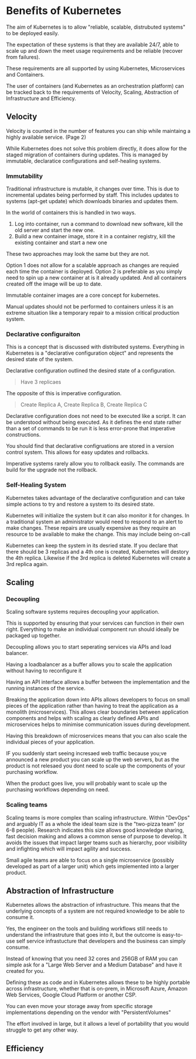 # Benefits of Kubernetes

The aim of Kubernetes is to allow "reliable, scalable, distrubuted systems" to be deployed easily.

The expectation of these systems is that they are available 24/7, able to scale up and down the meet usage requirements and be reliable (recover from failures).

These requirements are all supported by using Kubernetes, Microservices and Containers.

The user of containers (and Kubernetes as an orchestration platform) can be tracked back to the requirements of Velocity, Scaling, Abstraction of Infrastructure and Efficiency.

## **Velocity**

Velocity is counted in the number of features you can ship while maintaing a highly available service. (Page 2)

While Kubernetes does not solve this problem directly, it does allow for the staged migration of containers during updates. This is managed by immutable, declaratice configurations and self-healing systems.

### **Immutability**

Traditional infrastructure is mutable, it changes over time. This is due to incremental updates being performed by staff. This includes updates to systems (apt-get update) which downloads binaries and updates them.

In the world of containers this is handled in two ways.

1. Log into container, run a command to download new software, kill the old server and start the new one.
2. Build a new container image, store it in a container registry, kill the existing container and start a new one

These two approaches may look the same but they are not.

Option 1 does not allow for a scalable approach as changes are requied each time the container is deployed.
Option 2 is preferable as you simply need to spin up a new container at is it already updated. And all containers created off the image will be up to date.

Immutable container images are a core concept for kubernetes.

Manual updates should not be performed to containers unless it is an extreme situation like a temporary repair to a mission critical production system.


### **Declarative configuraiton**


This is a concept that is discussed with distributed systems. Everything in Kubernetes is a "declarative configuration object" and represents the desired state of the system.

Declarative configuration outlined the desired state of a configuration.

> Have 3 replicaes

The opposite of this is imperative configuration.

> Create Replica A, Create Replica B, Create Replica C

Declarative configuration does not need to be executed like a script. It can be understood without being executed. As it defines the end state rather than a set of commands to be run it is less error-prone that imperative constructions.

You should find that declarative configruations are stored in a version control system. This allows for easy updates and rollbacks.

Imperative systems rarely allow you to rollback easily. The commands are build for the upgrade not the rollback.


### **Self-Healing System**

Kubernetes takes advantage of the declarative configuration and can take simple actions to try and restore a system to its desired state.

Kubernetes will initialize the system but it can also monitor it for changes. In a traditional system an administrator would need to respond to an alert to make changes. These repairs are usually expensive as they require an resource to be available to make the change. This may include being on-call

Kubernetes can keep the system in its desried state. If you declare that there should be 3 replicas and a 4th one is created, Kubernetes will destory the 4th replica. Likewise if the 3rd replica is deleted Kubernetes will create a 3rd replica again.

## **Scaling**

### **Decoupling**
Scaling software systems requires decoupling your application.

This is supported by ensuring that your services can function in their own right. Everything to make an individual component run should ideally be packaged up together.


Decoupling allows you to start seperating services via APIs and load balancer.

Having a loadbalancer as a buffer allows you to scale the application without having to reconfigure it

Having an API interface allows a buffer between the implementation and the running instances of the service.

Breaking the application down into APIs allows developers to focus on small pieces of the application rather than having to treat the application as a monolith (microservices). This allows clear boundaries between application components and helps with scaling as clearly defined APIs and microservices helps to minimise communication issues during development.

Having this breakdown of microservices means that you can also scale the individual pieces of your application.

IF you suddenly start seeing incresaed web traffic because you;ve announced a new product you can scale up the web servers, but as the product is not relesaed you dont need to scale up the components of your purchasing workflow.

When the product goes live, you will probably want to scale up the purchasing workflows depending on need.

### **Scaling teams**

Scaling teams is more complex than scaling infrastructure. Within "DevOps" and arguably IT as a whole the ideal team size is the "two-pizza team" (or 6-8 people). Research indicates this size allows good knowledge sharing, fast decision making and allows a common sense of purpose to develop. It avoids the issues that impact larger teams such as hierarchy, poor visibility and infighting which will impact agility and success.

Small agile teams are able to focus on a single microservice (possibly developed as part of a larger unit) which gets implemented into a larger product.

## Abstraction of Infrastructure

Kubernetes allows the abstraction of infrastructure. This means that the underlying concepts of a system are not required knowledge to be able to consume it.

Yes, the engineer on the tools and building workflows still needs to understand the infrastruture that goes into it, but the outcome is easy-to-use self service infrastucture that developers and the business can simply consume.

Instead of knowing that you need 32 cores and 256GB of RAM you can simple ask for a "Large Web Server and a Medium Database" and have it created for you.

Defining these as code and in Kubernetes allows these to be highly portable across infrastructure, whether that is on-prem, in Microsoft Azure, Amazon Web Services, Google Cloud Platform or another CSP.

You can even move your storage away from specific storage implementations depending on the vendor with "PersistentVolumes"

The effort involved in large, but it allows a level of portability that you would struggle to get any other way.



## Efficiency
